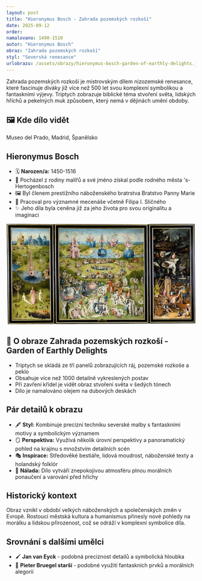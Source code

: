 ```yaml
---
layout: post
title: "Hieronymus Bosch - Zahrada pozemských rozkoší"
date: 2025-09-12
order:
namalovano: 1490-1510
autor: "Hieronymus Bosch"
obraz: "Zahrada pozemských rozkoší"
styl: "Severská renesance"
urlobrazu: /assets/obrazy/hieronymus-bosch-garden-of-earthly-delights.jpg
---
```


Zahrada pozemských rozkoší je mistrovským dílem nizozemské renesance, které fascinuje diváky již více než 500 let svou komplexní symbolikou a fantaskními výjevy. Triptych zobrazuje biblické téma stvoření světa, lidských hříchů a pekelných muk způsobem, který nemá v dějinách umění obdoby.

## 🖼️ Kde dílo vidět
Museo del Prado, Madrid, Španělsko

## Hieronymus Bosch
- 🗓️ **Narozen/a:** 1450-1516
- 🎨 Pocházel z rodiny malířů a své jméno získal podle rodného města 's-Hertogenbosch
- 🖼️ Byl členem prestižního náboženského bratrstva Bratstvo Panny Marie
- 🏰 Pracoval pro významné mecenáše včetně Filipa I. Sličného
- ✨ Jeho díla byla ceněna již za jeho života pro svou originalitu a imaginaci

![Garden of Earthly Delights](/assets/obrazy/hieronymus-bosch-garden-of-earthly-delights.jpg)

## 🎨 O obraze Zahrada pozemských rozkoší - Garden of Earthly Delights

- Triptych se skládá ze tří panelů zobrazujících ráj, pozemské rozkoše a peklo
- Obsahuje více než 1000 detailně vykreslených postav
- Při zavření křídel je vidět obraz stvoření světa v šedých tónech
- Dílo je namalováno olejem na dubových deskách

## Pár detailů k obrazu

- 🖋️ **Styl:** Kombinuje precizní techniku severské malby s fantaskními motivy a symbolickým významem
- 🪞 **Perspektiva:** Využívá několik úrovní perspektivy a panoramatický pohled na krajinu s množstvím detailních scén
- 🎭 **Inspirace:** Středověké bestiáře, lidová moudrost, náboženské texty a holandský folklór
- 🌃 **Nálada:** Dílo vytváří znepokojivou atmosféru plnou morálních ponaučení a varování před hříchy

## Historický kontext

Obraz vznikl v období velkých náboženských a společenských změn v Evropě. Rostoucí městská kultura a humanismus přinesly nové pohledy na morálku a lidskou přirozenost, což se odráží v komplexní symbolice díla.

## Srovnání s dalšími umělci

- 🖌️ **Jan van Eyck** - podobná preciznost detailů a symbolická hloubka
- 🎨 **Pieter Bruegel starší** - podobné využití fantaskních prvků a morálních alegorií
